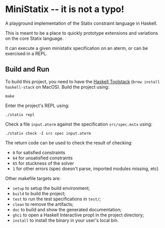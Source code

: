 # MiniStatix -- it is not a typo!

A playground implementation of the Statix constraint language in Haskell.

This is meant to be a place to quickly prototype extensions and variations
on the core Statix language.

It can execute a given ministatix specification on an aterm, or can be exercised
in a REPL.

## Build and Run
To build this project, you need to have the [Haskell Toolstack][1]
(`brew install haskell-stack` on MacOS).  Build the project using:

    make

Enter the project's REPL using:

    ./statix repl

Check a file `input.aterm` against the specification `src/spec.mstx` using:

    ./statix check -I src spec input.aterm

The return code can be used to check the result of checking:
- `0` for satisfied constraints
- `64` for unsatisfied constraints
- `65` for stuckness of the solver
- `1` for other errors (spec doesn't parse, imported modules missing, etc)

Other makefile targets are:
- `setup` to setup the build environment;
- `build` to build the project;
- `test` to run the test specifications in `test/`;
- `clean` to remove the artifacts;
- `doc` to build and show the generated documentation;
- `ghci` to open a Haskell Interactive propt in the project directory;
- `install` to install the binary in your user's local bin.


[1]: https://www.haskellstack.org/
